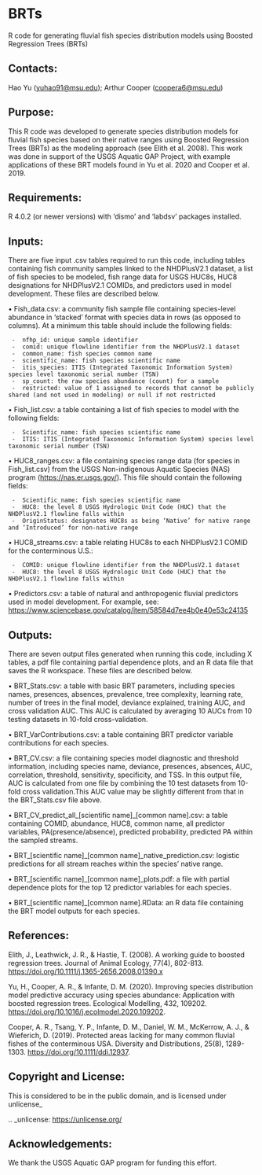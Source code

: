 # BRTs
R code for generating fluvial fish species distribution models using Boosted Regression Trees (BRTs)

## Contacts:
Hao Yu (yuhao91@msu.edu); Arthur Cooper (coopera6@msu.edu)

## Purpose:
This R code was developed to generate species distribution models for fluvial fish species based on their native ranges using Boosted Regression Trees (BRTs) as the modeling approach (see Elith et al. 2008). This work was done in support of the USGS Aquatic GAP Project, with example applications of these BRT models found in Yu et al. 2020 and Cooper et al. 2019.

## Requirements:
R 4.0.2 (or newer versions) with ‘dismo’ and ‘labdsv’ packages installed.

## Inputs:
There are five input .csv tables required to run this code, including tables containing fish community samples linked to the NHDPlusV2.1 dataset, a list of fish species to be modeled, fish range data for USGS HUC8s, HUC8 designations for NHDPlusV2.1 COMIDs, and predictors used in model development. These files are described below.

•	Fish_data.csv: a community fish sample file containing species-level abundance in ‘stacked’ format with species data in rows (as opposed to columns). At a minimum this table should include the following fields:

     -	nfhp_id: unique sample identifier
     -	comid: unique flowline identifier from the NHDPlusV2.1 dataset
     -	common_name: fish species common name
     -	scientific_name: fish species scientific name
     -	itis_species: ITIS (Integrated Taxonomic Information System) species level taxonomic serial number (TSN)
     -	sp_count: the raw species abundance (count) for a sample
     -	restricted: value of 1 assigned to records that cannot be publicly shared (and not used in modeling) or null if not restricted
     
•	Fish_list.csv: a table containing a list of fish species to model with the following fields:

     -	Scientific_name: fish species scientific name
     -	ITIS: ITIS (Integrated Taxonomic Information System) species level taxonomic serial number (TSN)
     
•	HUC8_ranges.csv: a file containing species range data (for species in Fish_list.csv) from the USGS Non-indigenous Aquatic Species (NAS) program (https://nas.er.usgs.gov/).  This file should contain the following fields:

     -	Scientific_name: fish species scientific name
     -	HUC8: the level 8 USGS Hydrologic Unit Code (HUC) that the NHDPlusV2.1 flowline falls within
     -	OriginStatus: designates HUC8s as being ‘Native’ for native range and ‘Introduced’ for non-native range
     
•	HUC8_streams.csv: a table relating HUC8s to each NHDPlusV2.1 COMID for the conterminous U.S.:

     -	COMID: unique flowline identifier from the NHDPlusV2.1 dataset
     -	HUC8: the level 8 USGS Hydrologic Unit Code (HUC) that the NHDPlusV2.1 flowline falls within
     
•	Predictors.csv: a table of natural and anthropogenic fluvial predictors used in model development. For example, see: https://www.sciencebase.gov/catalog/item/58584d7ee4b0e40e53c24135

## Outputs:
There are seven output files generated when running this code, including X tables, a pdf file containing partial dependence plots, and an R data file that saves the R workspace. These files are described below.

•	BRT_Stats.csv: a table with basic BRT parameters, including species names, presences, absences, prevalence, tree complexity, learning rate, number of trees in the final model, deviance explained, training AUC, and cross validation AUC. This AUC is calculated by averaging 10 AUCs from 10 testing datasets in 10-fold cross-validation. 

•	BRT_VarContributions.csv: a table containing BRT predictor variable contributions for each species.

•	BRT_CV.csv: a file containing species model diagnostic and threshold information, including species name, deviance, presences, absences, AUC, correlation, threshold, sensitivity, specificity, and TSS. In this output file, AUC is calculated from one file by combining the 10 test datasets from 10-fold cross validation.This AUC value may be slightly different from that in the BRT_Stats.csv file above. 

•	BRT_CV_predict_all_[scientific name]_[common name].csv: a table containing  COMID, abundance, HUC8, common name, all predictor variables, PA(presence/absence), predicted probability, predicted PA within the sampled streams.

•	BRT_[scientific name]_[common name]_native_prediction.csv: logistic predictions for all stream reaches within the species’ native range.

•	BRT_[scientific name]_[common name]_plots.pdf: a file with partial dependence plots for the top 12 predictor variables for each species.

•	BRT_[scientific name]_[common name].RData: an R data file containing the BRT model outputs for each species.


## References:

Elith, J., Leathwick, J. R., & Hastie, T. (2008). A working guide to boosted regression trees. Journal of Animal Ecology, 77(4), 802-813.  https://doi.org/10.1111/j.1365-2656.2008.01390.x

Yu, H., Cooper, A. R., & Infante, D. M. (2020). Improving species distribution model predictive accuracy using species abundance: Application with boosted regression trees. Ecological Modelling, 432, 109202. https://doi.org/10.1016/j.ecolmodel.2020.109202.

Cooper, A. R., Tsang, Y. P., Infante, D. M., Daniel, W. M., McKerrow, A. J., & Wieferich, D. (2019). Protected areas lacking for many common fluvial fishes of the conterminous USA. Diversity and Distributions, 25(8), 1289-1303. https://doi.org/10.1111/ddi.12937.

## Copyright and License:

This is considered to be in the public domain, and is licensed under unlicense_

.. _unlicense: https://unlicense.org/

## Acknowledgements:

We thank the USGS Aquatic GAP program for funding this effort.
